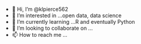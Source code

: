 - 👋 Hi, I’m @klpierce562
- 👀 I’m interested in ...open data, data science
- 🌱 I’m currently learning ...R and eventually Python 
- 💞️ I’m looking to collaborate on ...
- 📫 How to reach me ...

<!---
klpierce562/klpierce562 is a ✨ special ✨ repository because its `README.md` (this file) appears on your GitHub profile.
You can click the Preview link to take a look at your changes.
--->
